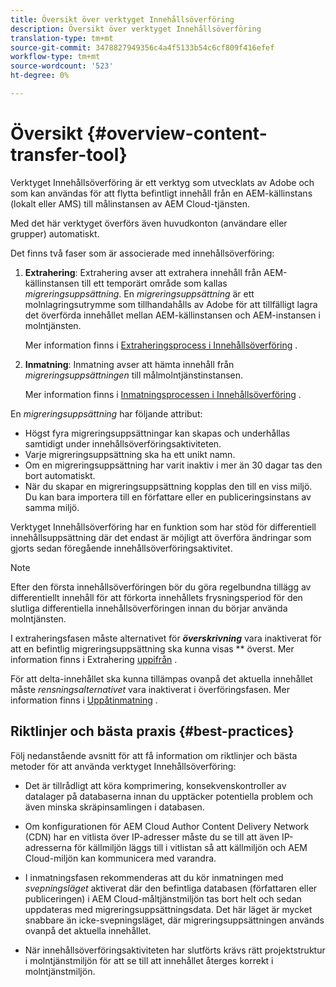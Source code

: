 ```yaml
---
title: Översikt över verktyget Innehållsöverföring
description: Översikt över verktyget Innehållsöverföring
translation-type: tm+mt
source-git-commit: 3478827949356c4a4f5133b54c6cf809f416efef
workflow-type: tm+mt
source-wordcount: '523'
ht-degree: 0%

---
```



# Översikt {#overview-content-transfer-tool}

Verktyget Innehållsöverföring är ett verktyg som utvecklats av Adobe och som kan användas för att flytta befintligt innehåll från en AEM-källinstans (lokalt eller AMS) till målinstansen av AEM Cloud-tjänsten.

Med det här verktyget överförs även huvudkonton (användare eller grupper) automatiskt.

Det finns två faser som är associerade med innehållsöverföring:

1. **Extrahering**:  Extrahering avser att extrahera innehåll från AEM-källinstansen till ett temporärt område som kallas *migreringsuppsättning*. En *migreringsuppsättning* är ett molnlagringsutrymme som tillhandahålls av Adobe för att tillfälligt lagra det överförda innehållet mellan AEM-källinstansen och AEM-instansen i molntjänsten.

   Mer information finns i [Extraheringsprocess i Innehållsöverföring](/help/move-to-cloud-service/content-transfer-tool/using-content-transfer-tool.md#extraction-process) .

2. **Inmatning**: Inmatning avser att hämta innehåll från *migreringsuppsättningen* till målmolntjänstinstansen.

   Mer information finns i [Inmatningsprocessen i Innehållsöverföring](/help/move-to-cloud-service/content-transfer-tool/using-content-transfer-tool.md#ingestion-process) .

En *migreringsuppsättning* har följande attribut:

* Högst fyra migreringsuppsättningar kan skapas och underhållas samtidigt under innehållsöverföringsaktiviteten.
* Varje migreringsuppsättning ska ha ett unikt namn.
* Om en migreringsuppsättning har varit inaktiv i mer än 30 dagar tas den bort automatiskt.
* När du skapar en migreringsuppsättning kopplas den till en viss miljö. Du kan bara importera till en författare eller en publiceringsinstans av samma miljö.

Verktyget Innehållsöverföring har en funktion som har stöd för differentiell innehållsuppsättning där det endast är möjligt att överföra ändringar som gjorts sedan föregående innehållsöverföringsaktivitet.

>[!NOTE]
> Efter den första innehållsöverföringen bör du göra regelbundna tillägg av differentiellt innehåll för att förkorta innehållets frysningsperiod för den slutliga differentiella innehållsöverföringen innan du börjar använda molntjänsten.

I extraheringsfasen måste alternativet för ***överskrivning*** vara inaktiverat för att en befintlig migreringsuppsättning ska kunna visas ** överst. Mer information finns i Extrahering [uppifrån](/help/move-to-cloud-service/content-transfer-tool/using-content-transfer-tool.md#top-up-extraction-process) .

För att delta-innehållet ska kunna tillämpas ovanpå det aktuella innehållet måste *rensningsalternativet* vara inaktiverat i överföringsfasen. Mer information finns i [Uppåtinmatning](/help/move-to-cloud-service/content-transfer-tool/using-content-transfer-tool.md#top-up-ingestion-process) .


## Riktlinjer och bästa praxis {#best-practices}

Följ nedanstående avsnitt för att få information om riktlinjer och bästa metoder för att använda verktyget Innehållsöverföring:

* Det är tillrådligt att köra komprimering, konsekvenskontroller av datalager på databaserna innan du upptäcker potentiella problem och även minska skräpinsamlingen i databasen.

* Om konfigurationen för AEM Cloud Author Content Delivery Network (CDN) har en vitlista över IP-adresser måste du se till att även IP-adresserna för källmiljön läggs till i vitlistan så att källmiljön och AEM Cloud-miljön kan kommunicera med varandra.

* I inmatningsfasen rekommenderas att du kör inmatningen med *svepningsläget* aktiverat där den befintliga databasen (författaren eller publiceringen) i AEM Cloud-måltjänstmiljön tas bort helt och sedan uppdateras med migreringsuppsättningsdata. Det här läget är mycket snabbare än icke-svepningsläget, där migreringsuppsättningen används ovanpå det aktuella innehållet.

* När innehållsöverföringsaktiviteten har slutförts krävs rätt projektstruktur i molntjänstmiljön för att se till att innehållet återges korrekt i molntjänstmiljön.